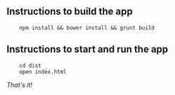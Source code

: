 ## Instructions to build the app

        npm install && bower install && grunt build

## Instructions to start and run the app

        cd dist
        open index.html

_That's it!_
